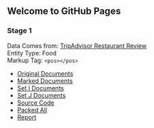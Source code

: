 ## Welcome to GitHub Pages

### Stage 1

Data Comes from: [TripAdvisor Restaurant Review](https://www.tripadvisor.com/Restaurant_Review-g60859-d398237-Reviews-Marigold_Kitchen-Madison_Wisconsin.html)<br>
Entity Type: Food <br>
Markup Tag:  `<pos></pos>`

- [Original Documents](https://github.com/HannahWang/CS838-Data-Science/tree/master/stage1/documents/original)
- [Marked Documents](https://github.com/HannahWang/CS838-Data-Science/tree/master/stage1/documents/marked)
- [Set I Documents](https://github.com/HannahWang/CS838-Data-Science/tree/master/stage1/documents/set_I)
- [Set J Documents](https://github.com/HannahWang/CS838-Data-Science/tree/master/stage1/documents/set_J)
- [Source Code](https://github.com/HannahWang/CS838-Data-Science/tree/master/stage1/code)
- [Packed All]()
- [Report]()
